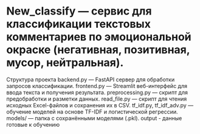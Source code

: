 # New_classify — сервис для классификации текстовых комментариев по эмоциональной окраске (негативная, позитивная, мусор, нейтральная).

Структура проекта backend.py — FastAPI сервер для обработки запросов классификации. frontend.py — Streamlit веб-интерфейс для ввода текста и получения результата. preprocessing.py — скрипт для предобработки и разметки данных. read_file.py — скрипт для чтения исходных Excel-файлов и сохранения их в CSV. tf_idf.py, tf_idf_adv.py — обучение моделей на основе TF-IDF и логистической регрессии. models/ — папка с сохранёнными моделями (.pkl). output - данные готовые к обучению
